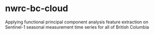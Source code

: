 # nwrc-bc-cloud

Applying functional principal component analysis feature extraction on
Sentinel-1 seasonal measurement time series for all of British Columbia

